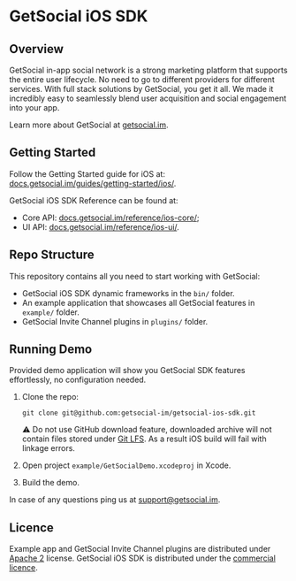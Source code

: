 # GetSocial iOS SDK 

## Overview
GetSocial in-app social network is a strong marketing platform that supports the entire user lifecycle. No need to go to different providers for different services. With full stack solutions by GetSocial, you get it all. We made it incredibly easy to seamlessly blend user acquisition and social engagement into your app.

Learn more about GetSocial at [getsocial.im](http://getsocial.im).

## Getting Started

Follow the Getting Started guide for iOS at: [docs.getsocial.im/guides/getting-started/ios/](http://docs.getsocial.im/guides/getting-started/ios/).

GetSocial iOS SDK Reference can be found at:

- Core API: [docs.getsocial.im/reference/ios-core/](http://docs.getsocial.im/reference/ios-core/); 
- UI API: [docs.getsocial.im/reference/ios-ui/](http://docs.getsocial.im/reference/ios-ui/).

## Repo Structure

This repository contains all you need to start working with GetSocial:

- GetSocial iOS SDK dynamic frameworks in the `bin/` folder.
- An example application that showcases all GetSocial features in `example/` folder.
- GetSocial Invite Channel plugins in `plugins/` folder. 

## Running Demo

Provided demo application will show you GetSocial SDK features effortlessly, no configuration needed.
 
1. Clone the repo:

       git clone git@github.com:getsocial-im/getsocial-ios-sdk.git
       
   ⚠️ Do not use GitHub download feature, downloaded archive will not contain files stored under [Git LFS](https://git-lfs.github.com/). As a result iOS build will fail with linkage errors.
   
1. Open project `example/GetSocialDemo.xcodeproj` in Xcode.
1. Build the demo.

In case of any questions ping us at [support@getsocial.im](mailto:support@getsocial.im).


## Licence

Example app and GetSocial Invite Channel plugins are distributed under [Apache 2](https://choosealicense.com/licenses/apache-2.0/) license. GetSocial iOS SDK is distributed under the [commercial licence](https://www.getsocial.im/legal/).
